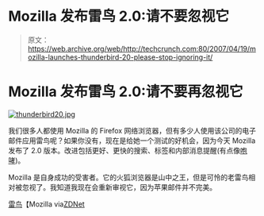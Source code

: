 # Mozilla 发布雷鸟 2.0:请不要忽视它

> 原文：<https://web.archive.org/web/http://techcrunch.com:80/2007/04/19/mozilla-launches-thunderbird-20-please-stop-ignoring-it/>

# Mozilla 发布雷鸟 2.0:请不要再忽视它

[![thunderbird20.jpg](img/116f338b77cc1e5dc423eb25214650a5.png)](https://web.archive.org/web/20201109001948/http://old.crunchgear.com/wp-content/uploads/thunderbird20.jpg "thunderbird20.jpg")

我们很多人都使用 Mozilla 的 Firefox 网络浏览器，但有多少人使用该公司的电子邮件应用雷鸟呢？如果你没有，现在是给她一个测试的好机会，因为今天 Mozilla 发布了 2.0 版本。改进包括更好、更快的搜索、标签和内部消息提醒(有点像[咆哮](https://web.archive.org/web/20201109001948/http://growl.info/))。

Mozilla 是自身成功的受害者。它的火狐浏览器是山中之王，但是可怜的老雷鸟相对被忽视了。我知道我现在会重新审视它，因为苹果邮件并不完美。

[雷鸟](https://web.archive.org/web/20201109001948/http://www.mozilla.com/en-US/thunderbird/)【Mozilla via[ZDNet](https://web.archive.org/web/20201109001948/http://news.zdnet.com/2100-3513_22-6177557.html)